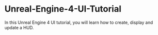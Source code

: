 # Unreal-Engine-4-UI-Tutorial
In this Unreal Engine 4 UI tutorial, you will learn how to create, display and update a HUD. 
